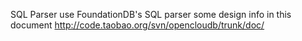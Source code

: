 SQL Parser use FoundationDB's SQL parser
some design info in this document http://code.taobao.org/svn/opencloudb/trunk/doc/